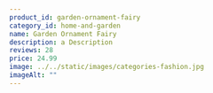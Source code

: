 ```yaml
---
product_id: garden-ornament-fairy
category_id: home-and-garden
name: Garden Ornament Fairy
description: a Description
reviews: 28
price: 24.99
image: ../../static/images/categories-fashion.jpg
imageAlt: ""
---
```

